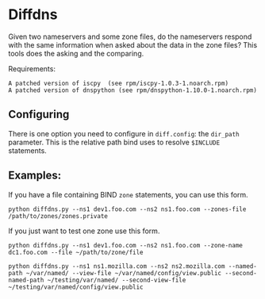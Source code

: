 Diffdns
=======

Given two nameservers and some zone files, do the nameservers respond with the same information when asked about the data in the zone files? This tools does the asking and the comparing.

Requirements:
```
A patched version of iscpy  (see rpm/iscpy-1.0.3-1.noarch.rpm)
A patched version of dnspython (see rpm/dnspython-1.10.0-1.noarch.rpm)
```

Configuring
-----------
There is one option you need to configure in ``diff.config``: the ``dir_path`` parameter. This is the relative path bind uses to resolve ``$INCLUDE`` statements.

Examples:
---------
If you have a file containing BIND ``zone`` statements, you can use this form.
```
python diffdns.py --ns1 dev1.foo.com --ns2 ns1.foo.com --zones-file /path/to/zones/zones.private
```

If you just want to test one zone use this form.
```
python diffdns.py --ns1 dev1.foo.com --ns2 ns1.foo.com --zone-name dc1.foo.com --file ~/path/to/zone/file
```

```
python diffdns.py --ns1 ns1.mozilla.com --ns2 ns2.mozilla.com --named-path ~/var/named/ --view-file ~/var/named/config/view.public --second-named-path ~/testing/var/named/ --second-view-file ~/testing/var/named/config/view.public
```
